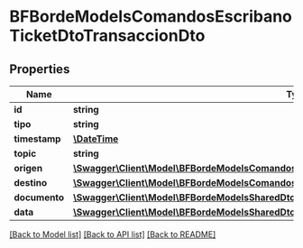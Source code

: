 # BFBordeModelsComandosEscribanoTicketDtoTransaccionDto

## Properties
Name | Type | Description | Notes
------------ | ------------- | ------------- | -------------
**id** | **string** |  | [optional] 
**tipo** | **string** |  | [optional] 
**timestamp** | [**\DateTime**](\DateTime.md) |  | [optional] 
**topic** | **string** |  | [optional] 
**origen** | [**\Swagger\Client\Model\BFBordeModelsComandosEscribanoTicketDtoTransaccionDtoTicketCausaDto**](BFBordeModelsComandosEscribanoTicketDtoTransaccionDtoTicketCausaDto.md) |  | [optional] 
**destino** | [**\Swagger\Client\Model\BFBordeModelsComandosEscribanoTicketDtoTransaccionDtoTicketCausaDto**](BFBordeModelsComandosEscribanoTicketDtoTransaccionDtoTicketCausaDto.md) |  | [optional] 
**documento** | [**\Swagger\Client\Model\BFBordeModelsSharedDtosDocumentoSHA256Dto**](BFBordeModelsSharedDtosDocumentoSHA256Dto.md) |  | [optional] 
**data** | [**\Swagger\Client\Model\BFBordeModelsSharedDtosMetadataDto**](BFBordeModelsSharedDtosMetadataDto.md) |  | [optional] 

[[Back to Model list]](../../README.md#documentation-for-models) [[Back to API list]](../../README.md#documentation-for-api-endpoints) [[Back to README]](../../README.md)


